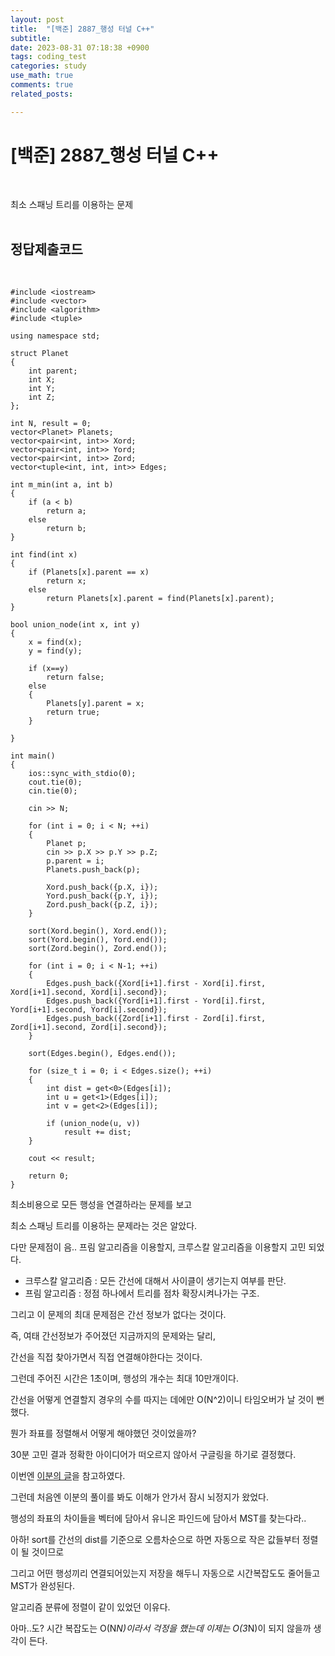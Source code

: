```yaml
---
layout: post
title:  "[백준] 2887_행성 터널 C++"
subtitle:   
date: 2023-08-31 07:18:38 +0900
tags: coding_test
categories: study
use_math: true
comments: true
related_posts:

---
```


# [백준] 2887_행성 터널 C++<br/>
<br/>

최소 스패닝 트리를 이용하는 문제<br/>
<br/>

## 정답제출코드<br/>
<br/>

```
#include <iostream>
#include <vector>
#include <algorithm>
#include <tuple>

using namespace std;

struct Planet
{
    int parent;
    int X;
    int Y;
    int Z;
};

int N, result = 0;
vector<Planet> Planets;
vector<pair<int, int>> Xord;
vector<pair<int, int>> Yord;
vector<pair<int, int>> Zord;
vector<tuple<int, int, int>> Edges;

int m_min(int a, int b)
{
    if (a < b)
        return a;
    else
        return b;
}

int find(int x)
{
    if (Planets[x].parent == x)
        return x;
    else
        return Planets[x].parent = find(Planets[x].parent);
}

bool union_node(int x, int y)
{
    x = find(x);
    y = find(y);

    if (x==y)
        return false;
    else
    {
        Planets[y].parent = x;
        return true;
    }
    
}

int main()
{
    ios::sync_with_stdio(0);
    cout.tie(0);
    cin.tie(0);

    cin >> N;

    for (int i = 0; i < N; ++i)
    {
        Planet p;
        cin >> p.X >> p.Y >> p.Z;
        p.parent = i;
        Planets.push_back(p);

        Xord.push_back({p.X, i});
        Yord.push_back({p.Y, i});
        Zord.push_back({p.Z, i});
    }

    sort(Xord.begin(), Xord.end());
    sort(Yord.begin(), Yord.end());
    sort(Zord.begin(), Zord.end());

    for (int i = 0; i < N-1; ++i)
    {
        Edges.push_back({Xord[i+1].first - Xord[i].first, Xord[i+1].second, Xord[i].second});
        Edges.push_back({Yord[i+1].first - Yord[i].first, Yord[i+1].second, Yord[i].second});
        Edges.push_back({Zord[i+1].first - Zord[i].first, Zord[i+1].second, Zord[i].second});
    }

    sort(Edges.begin(), Edges.end());

    for (size_t i = 0; i < Edges.size(); ++i)
    {
        int dist = get<0>(Edges[i]);
        int u = get<1>(Edges[i]);
        int v = get<2>(Edges[i]);

        if (union_node(u, v))
            result += dist;
    }

    cout << result;

    return 0;
}
```

최소비용으로 모든 행성을 연결하라는 문제를 보고<br/>

최소 스패닝 트리를 이용하는 문제라는 것은 알았다.<br/>

다만 문제점이 음.. 프림 알고리즘을 이용할지, 크루스칼 알고리즘을 이용할지 고민 되었다.<br/>

- 크루스칼 알고리즘 : 모든 간선에 대해서 사이클이 생기는지 여부를 판단.
- 프림 알고리즘 : 정점 하나에서 트리를 점차 확장시켜나가는 구조.

그리고 이 문제의 최대 문제점은 간선 정보가 없다는 것이다.<br/>

즉, 여태 간선정보가 주어졌던 지금까지의 문제와는 달리,<br/>

간선을 직접 찾아가면서 직접 연결해야한다는 것이다.<br/>

그런데 주어진 시간은 1초이며, 행성의 개수는 최대 10만개이다.<br/>

간선을 어떻게 연결할지 경우의 수를 따지는 데에만 O(N^2)이니 타임오버가 날 것이 뻔했다.<br/>

뭔가 좌표를 정렬해서 어떻게 해야했던 것이었을까?<br/>

30분 고민 결과 정확한 아이디어가 떠오르지 않아서 구글링을 하기로 결정했다.<br/>

이번엔 [이분의 글](https://cocoon1787.tistory.com/478)을 참고하였다.<br/>

그런데 처음엔 이분의 풀이를 봐도 이해가 안가서 잠시 뇌정지가 왔었다.<br/>

행성의 좌표의 차이들을 벡터에 담아서 유니온 파인드에 담아서 MST를 찾는다라..<br/>

아하! sort를 간선의 dist를 기준으로 오름차순으로 하면 자동으로 작은 값들부터 정렬이 될 것이므로<br/>

그리고 어떤 행성끼리 연결되어있는지 저장을 해두니 자동으로 시간복잡도도 줄어들고 MST가 완성된다.<br/>

알고리즘 분류에 정렬이 같이 있었던 이유다.<br/>

아마..도? 시간 복잡도는 O(N*N)이라서 걱정을 했는데 이제는 O(3*N)이 되지 않을까 생각이 든다.<br/>